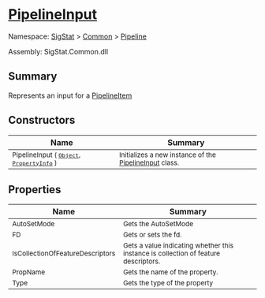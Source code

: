 # [PipelineInput](./PipelineInput.md)

Namespace: [SigStat]() > [Common](./../README.md) > [Pipeline](./README.md)

Assembly: SigStat.Common.dll

## Summary
Represents an input for a [PipelineItem](https://github.com/hargitomi97/sigstat/blob/master/docs/md/.md)

## Constructors

| Name | Summary | 
| --- | --- | 
| <sub>PipelineInput ( [`Object`](https://docs.microsoft.com/en-us/dotnet/api/System.Object), [`PropertyInfo`](https://docs.microsoft.com/en-us/dotnet/api/System.Reflection.PropertyInfo) )</sub><div style="z-index: 1; position: absolute;"><img width=200 style="max-height:100%;max-width:100%;"/></div>| <sub>Initializes a new instance of the [PipelineInput](https://github.com/hargitomi97/sigstat/blob/master/docs/md/SigStat/Common/Pipeline/PipelineInput.md) class.</sub>| <br>


## Properties

| Name | Summary | 
| --- | --- | 
| <sub>AutoSetMode</sub><div style="z-index: 1; position: absolute;"><img width=200 style="max-height:100%;max-width:100%;"/></div>| <sub>Gets the AutoSetMode</sub>| <br>
| <sub>FD</sub><div style="z-index: 1; position: absolute;"><img width=200 style="max-height:100%;max-width:100%;"/></div>| <sub>Gets or sets the fd.</sub>| <br>
| <sub>IsCollectionOfFeatureDescriptors</sub><div style="z-index: 1; position: absolute;"><img width=200 style="max-height:100%;max-width:100%;"/></div>| <sub>Gets a value indicating whether this instance is collection of feature descriptors.</sub>| <br>
| <sub>PropName</sub><div style="z-index: 1; position: absolute;"><img width=200 style="max-height:100%;max-width:100%;"/></div>| <sub>Gets the name of the property.</sub>| <br>
| <sub>Type</sub><div style="z-index: 1; position: absolute;"><img width=200 style="max-height:100%;max-width:100%;"/></div>| <sub>Gets the type of the property</sub>| <br>


